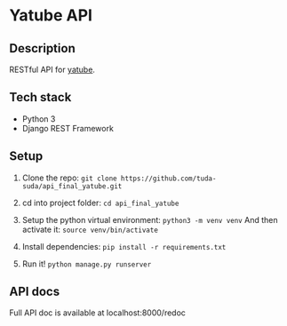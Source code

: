 # Yatube API

## Description
RESTful API for [yatube](https://github.com/tuda-suda/yatube).

## Tech stack
- Python 3
- Django REST Framework

## Setup
1. Clone the repo:
`git clone https://github.com/tuda-suda/api_final_yatube.git`

2. cd into project folder:
`cd api_final_yatube`

3. Setup the python virtual environment:
`python3 -m venv venv`
And then activate it:
`source venv/bin/activate`  

4. Install dependencies:
`pip install -r requirements.txt`

5. Run it!
`python manage.py runserver`

## API docs
Full API doc is available at localhost:8000/redoc
